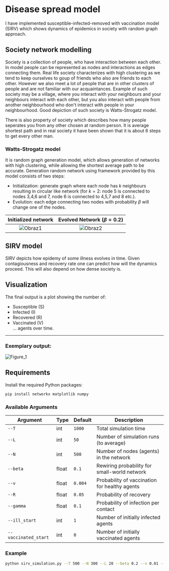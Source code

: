# Disease spread model
I have implemented susceptible-infected-removed with vaccination model (SIRV) which shows dynamics of epidemics in society with random graph approach.
## Society network modelling
Society is a collection of people, who have interaction between each other. In model people can be represented as nodes and interactions as edges connecting them. Real life society characterizes with high clustering as we tend to keep ourselves to goup of friends who also are friends to each other. However we also meet a lot of people that are in other clusters of people and are not familiar with our acquaintances. Example of such society may be a village, where you interact with your neighbours and your neighbours interact with each other, but you also interact with people from another neighbourhood who don't interact with people in your neighbourhood. Good depiction of such society is Watts-Strogatz model.

There is also property of society which describes how many people seperates you from any other chosen at random person. It is average shortest path and in real society it have been shown that it is about 6 steps to get every other man.
### Watts-Strogatz model
It is random graph generation model, which allows generation of networks with high clustering, while allowing the shortest average path to be accurate. 
Generation random network using framework provided by this model consists of two steps:
* Initialization: generate graph where each node has $k$ neighbours resulting in circular like network (for $k=2$: node 5 is connected to nodes 3,4,6 and 7, node 6 is connected to 4,5,7 and 8 etc.).
* Evolution: each edge connecting two nodes with probability $\beta$ will change one of the nodes.

Initialized network             |  Evolved Network ($\beta = 0.2$)
:-------------------------:|:-------------------------:
![Obraz1](https://github.com/user-attachments/assets/2309d1cc-82ed-44f0-b346-cd44c928a288)  |  ![Obraz2](https://github.com/user-attachments/assets/d1857bd6-e019-4d4f-ad52-898a3cebf307)

## SIRV model
SIRV depicts how epidemy of some illness evolves in time. Given contagiousness and recovery rate one can predict how will the dynamics proceed. This will also depend on how dense society is.
## Visualization

The final output is a plot showing the number of:
- Susceptible (S)
- Infected (I)
- Recovered (R)
- Vaccinated (V)  
... agents over time.

---

### Exemplary output:

![Figure_1](https://github.com/user-attachments/assets/c1c2275f-6022-40b3-bcc5-5072bc0fd343)


## Requirements

Install the required Python packages:

```bash
pip install networkx matplotlib numpy
```

### Available Arguments

| Argument              | Type    | Default | Description                                     |
|-----------------------|---------|---------|-------------------------------------------------|
| `--T`                 | int     | `1000`  | Total simulation time                           |
| `--L`                 | int     | `50`    | Number of simulation runs (to average)          |
| `--N`                 | int     | `500`   | Number of nodes (agents) in the network         |
| `--beta`              | float   | `0.1`   | Rewiring probability for small-world network    |
| `--v`                 | float   | `0.004` | Probability of vaccination for healthy agents   |
| `--R`                 | float   | `0.05`  | Probability of recovery                         |
| `--gamma`             | float   | `0.1`   | Probability of infection per contact            |
| `--ill_start`         | int     | `1`     | Number of initially infected agents             |
| `--vaccinated_start`  | int     | `0`     | Number of initially vaccinated agents           |

### Example

```bash
python sirv_simulation.py --T 500 --N 300 --L 20 --beta 0.2 --v 0.01 --R 0.1 --gamma 0.2
```
